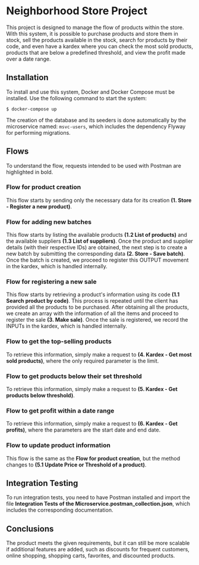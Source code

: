 # Neighborhood Store Project

This project is designed to manage the flow of products within the store. With this system, it is possible to purchase products and store them in stock, sell the products available in the stock, search for products by their code, and even have a kardex where you can check the most sold products, products that are below a predefined threshold, and view the profit made over a date range.

## Installation
To install and use this system, Docker and Docker Compose must be installed. Use the following command to start the system:
```batch=
$ docker-compose up
```
The creation of the database and its seeders is done automatically by the microservice named: `msvc-users`, which includes the dependency Flyway for performing migrations.

## Flows
To understand the flow, requests intended to be used with Postman are highlighted in bold.

### Flow for product creation
This flow starts by sending only the necessary data for its creation **(1. Store - Register a new product)**.

### Flow for adding new batches
This flow starts by listing the available products **(1.2 List of products)** and the available suppliers **(1.3 List of suppliers)**. Once the product and supplier details (with their respective IDs) are obtained, the next step is to create a new batch by submitting the corresponding data **(2. Store - Save batch)**. Once the batch is created, we proceed to register this OUTPUT movement in the kardex, which is handled internally.

### Flow for registering a new sale
This flow starts by retrieving a product's information using its code **(1.1 Search product by code)**. This process is repeated until the client has provided all the products to be purchased. After obtaining all the products, we create an array with the information of all the items and proceed to register the sale **(3. Make sale)**. Once the sale is registered, we record the INPUTs in the kardex, which is handled internally.

### Flow to get the top-selling products
To retrieve this information, simply make a request to **(4. Kardex - Get most sold products)**, where the only required parameter is the limit.

### Flow to get products below their set threshold
To retrieve this information, simply make a request to **(5. Kardex - Get products below threshold)**.

### Flow to get profit within a date range
To retrieve this information, simply make a request to **(6. Kardex - Get profits)**, where the parameters are the start date and end date.

### Flow to update product information
This flow is the same as the **Flow for product creation**, but the method changes to **(5.1 Update Price or Threshold of a product)**.

## Integration Testing
To run integration tests, you need to have Postman installed and import the file **Integration Tests of the Microservice.postman_collection.json**, which includes the corresponding documentation.

## Conclusions
The product meets the given requirements, but it can still be more scalable if additional features are added, such as discounts for frequent customers, online shopping, shopping carts, favorites, and discounted products.
